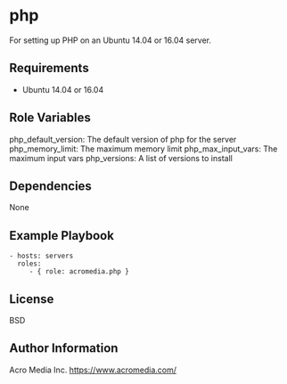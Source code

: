 php
======

For setting up PHP on an Ubuntu 14.04 or 16.04 server.


Requirements
------------
* Ubuntu 14.04 or 16.04

Role Variables
--------------
php_default_version: The default version of php for the server
php_memory_limit: The maximum memory limit
php_max_input_vars: The maximum input vars
php_versions: A list of versions to install

Dependencies
------------

None

Example Playbook
----------------

    - hosts: servers
      roles:
         - { role: acromedia.php }

License
-------

BSD

Author Information
------------------

Acro Media Inc.
https://www.acromedia.com/
